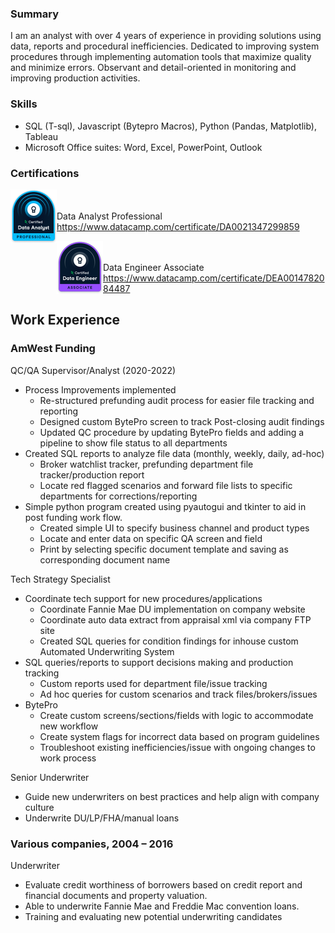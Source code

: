 ### Summary 
I am an analyst with over 4 years of experience in providing solutions using data, reports and procedural inefficiencies. Dedicated to improving system procedures through implementing automation tools that maximize quality and minimize errors. Observant and detail-oriented in monitoring and improving production activities. 

### Skills 
- SQL (T-sql), Javascript (Bytepro Macros), Python (Pandas, Matplotlib), Tableau 
- Microsoft Office suites: Word, Excel, PowerPoint, Outlook 


### Certifications
<img align="left" src="image/data_analyst_professional_badge.png" alt="b1">

<br/><br/>
Data Analyst Professional \
https://www.datacamp.com/certificate/DA0021347299859 


<img align="left" src="image/data_engineer_associate_badge.png" alt="b2">

<br/><br/>
Data Engineer Associate \
https://www.datacamp.com/certificate/DEA0014782084487 


## Work Experience
### AmWest Funding
QC/QA Supervisor/Analyst (2020-2022)
* Process Improvements implemented
  - Re-structured prefunding audit process for easier file tracking and reporting
  - Designed custom BytePro screen to track Post-closing audit findings
  - Updated QC procedure by updating BytePro fields and adding a pipeline to show file status to all departments 
* Created SQL reports to analyze file data (monthly, weekly, daily, ad-hoc) 
  - Broker watchlist tracker, prefunding department file tracker/production report
  - Locate red flagged scenarios and forward file lists to specific departments for corrections/reporting 
* Simple python program created using pyautogui and tkinter to aid in post funding work flow.
  - Created simple UI to specify business channel and product types
  - Locate and enter data on specific QA screen and field
  - Print by selecting specific document template and saving as corresponding document name 

Tech Strategy Specialist 
* Coordinate tech support for new procedures/applications 
  - Coordinate Fannie Mae DU implementation on company website 
  - Coordinate auto data extract from appraisal xml via company FTP site 
  - Created SQL queries for condition findings for inhouse custom Automated Underwriting System 
* SQL queries/reports to support decisions making and production tracking 
  - Custom reports used for department file/issue tracking 
  - Ad hoc queries for custom scenarios and track files/brokers/issues 
* BytePro 
  - Create custom screens/sections/fields with logic to accommodate new workflow 
  - Create system flags for incorrect data based on program guidelines 
  - Troubleshoot existing inefficiencies/issue with ongoing changes to work process

Senior Underwriter 
* Guide new underwriters on best practices and help align with company culture
* Underwrite DU/LP/FHA/manual loans 

### Various companies, 2004 – 2016 
Underwriter 
* Evaluate credit worthiness of borrowers based on credit report and financial documents and property valuation. 
* Able to underwrite Fannie Mae and Freddie Mac convention loans. 
* Training and evaluating new potential underwriting candidates 
